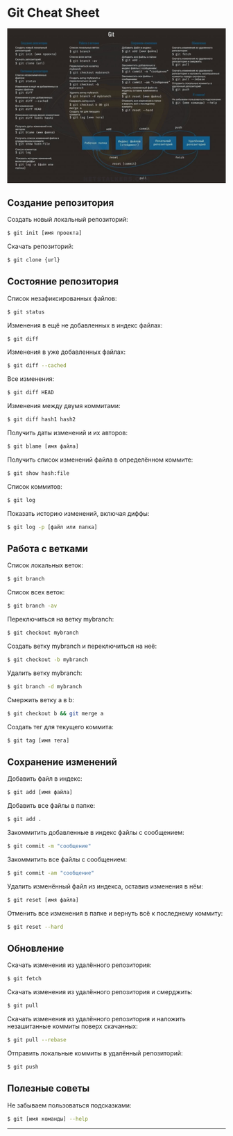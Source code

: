 # Git Cheat Sheet
![Git Cheat Sheet](./git-cli.jpg)

## Создание репозитория
Создать новый локальный репозиторий:
```bash
$ git init [имя проекта]
```
Скачать репозиторий:
```bash
$ git clone {url}
```

## Состояние репозитория
Список незафиксированных файлов:
```bash
$ git status
```
Изменения в ещё не добавленных в индекс файлах:
```bash
$ git diff
```
Изменения в уже добавленных файлах:
```bash
$ git diff --cached
```
Все изменения:
```bash
$ git diff HEAD
```
Изменения между двумя коммитами:
```bash
$ git diff hash1 hash2
```
Получить даты изменений и их авторов:
```bash
$ git blame [имя файла]
```
Получить список изменений файла в определённом коммите:
```bash
$ git show hash:file
```
Список коммитов:
```bash
$ git log
```
Показать историю изменений, включая диффы:
```bash
$ git log -p [файл или папка]
```

## Работа с ветками
Список локальных веток:
```bash
$ git branch
```
Список всех веток:
```bash
$ git branch -av
```
Переключиться на ветку mybranch:
```bash
$ git checkout mybranch
```
Создать ветку mybranch и переключиться на неё:
```bash
$ git checkout -b mybranch
```
Удалить ветку mybranch:
```bash
$ git branch -d mybranch
```
Смержить ветку a в b:
```bash
$ git checkout b && git merge a
```
Создать тег для текущего коммита:
```bash
$ git tag [имя тега]
```

## Сохранение изменений
Добавить файл в индекс:
```bash
$ git add [имя файла]
```
Добавить все файлы в папке:
```bash
$ git add .
```
Закоммитить добавленные в индекс файлы с сообщением:
```bash
$ git commit -m "сообщение"
```
Закоммитить все файлы с сообщением:
```bash
$ git commit -am "сообщение"
```
Удалить изменённый файл из индекса, оставив изменения в нём:
```bash
$ git reset [имя файла]
```
Отменить все изменения в папке и вернуть всё к последнему коммиту:
```bash
$ git reset --hard
```

## Обновление
Скачать изменения из удалённого репозитория:
```bash
$ git fetch
```
Скачать изменения из удалённого репозитория и смерджить:
```bash
$ git pull
```
Скачать изменения из удалённого репозитория и наложить незашитанные коммиты поверх скачанных:
```bash
$ git pull --rebase
```
Отправить локальные коммиты в удалённый репозиторий:
```bash
$ git push
```

## Полезные советы
Не забываем пользоваться подсказками:
```bash
$ git [имя команды] --help
```

---


